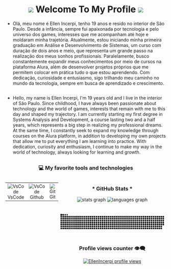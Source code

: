 <h1 align="center">
  <img src="https://media.giphy.com/media/hvRJCLFzcasrR4ia7z/giphy.gif" width="28">
  Welcome To My Profile 
  <img src="https://media.giphy.com/media/hvRJCLFzcasrR4ia7z/giphy.gif" width="28">
</h1>

- Olá, meu nome é Ellen Incerpi, tenho 19 anos e resido no interior de São Paulo. Desde a infância, sempre fui apaixonada por tecnologia e pelo universo dos games, interesses que me acompanham até hoje e moldaram minha trajetória.
Atualmente, estou iniciando minha primeira graduação em Análise e Desenvolvimento de Sistemas, um curso com duração de dois anos e meio, que representa um grande passo na realização dos meus sonhos profissionais. Paralelamente, busco constantemente expandir meus conhecimentos por meio de cursos na plataforma Alura, além de desenvolver projetos próprios que me permitem colocar em prática tudo o que estou aprendendo.
Com dedicação, curiosidade e entusiasmo, sigo trilhando meu caminho no mundo da tecnologia, sempre em busca de aprendizado e crescimento.
##
- Hello, my name is Ellen Incerpi, I'm 19 years old and I live in the interior of São Paulo. Since childhood, I have always been passionate about technology and the world of games, interests that remain with me to this day and shaped my trajectory.
I am currently starting my first degree in Systems Analysis and Development, a course lasting two and a half years, which represents a big step in realizing my professional dreams. At the same time, I constantly seek to expand my knowledge through courses on the Alura platform, in addition to developing my own projects that allow me to put everything I am learning into practice.
With dedication, curiosity and enthusiasm, I continue to make my way in the world of technology, always looking for learning and growth.

##

<div style="text-align: center;" align="center">
  <h3> 💻 My favorite tools and technologies </h3>
<div style="display: flex; align-items: flex-start; align: center">
<table align="center">
  <td align="center" width="96">
        <img src="https://skillicons.dev/icons?i=vscode" width="65" height="65" alt="VsCode"/>
      <br>VsCode
    </td>

<td align="center" width="96">
        <img src="https://techstack-generator.vercel.app/github-icon.svg" width="65" height="65" alt="VsCode"/>
      <br>Github
    </td>

 <td align="center" width="96"> 
        <img src="https://user-images.githubusercontent.com/25181517/192108372-f71d70ac-7ae6-4c0d-8395-51d8870c2ef0.png" width="65" height="65" alt="Git" />
      <br>Git
    </td>
<td align="center"  width="96">
        <img src="https://skillicons.dev/icons?i=html" width="48" height="48" alt="HTML5" />
      <br>HTML5
    </td>
<td align="center" width="96">
        <img src="https://skillicons.dev/icons?i=css" width="48" height="48" alt="css" />
      <br>CSS
    </td>
    <td align="center" width="96">
        <img src="https://techstack-generator.vercel.app/js-icon.svg" alt="icon" width="48" height="48" />
      <br>JavaScript
    </td>
<td align="center"  width="96">
        <img src="https://skillicons.dev/icons?i=bootstrap" width="48" height="48" alt="bootstrap"/>
      <br>Bootstrap
    </td>  
    <td align="center" width="96">
      <a href="#macropower-tech">
        <img src="https://techstack-generator.vercel.app/python-icon.svg" alt="icon" width="48" height="48" />
      </a>
      <br>Python
    </td>
    <td align="center" width="96">
        <img src="https://techstack-generator.vercel.app/cpp-icon.svg" alt="icon" width="48" height="48" />
      <br>C++
    </td>
 </tr>
</table>
<br><br>
 
##
<div style="text-align: center;" align="center">
  <h3>* GitHub Stats *</h3>
  
<div align="center">
  <img src="https://github-readme-stats.vercel.app/api?username=EllenIncerpi&hide_title=false&hide_rank=false&show_icons=true&include_all_commits=true&count_private=true&disable_animations=false&theme=tokyonight&locale=en&hide_border=false" height="150" alt="stats graph"  />
  <img src="https://github-readme-stats.vercel.app/api/top-langs?username=EllenIncerpi&locale=en&hide_title=false&layout=compact&card_width=320&langs_count=5&theme=tokyonight&hide_border=false" height="150" alt="languages graph"  />
</div>

##
<picture align="center">
  <source media="(prefers-color-scheme: dark)" srcset="https://raw.githubusercontent.com/mari4souza/mari4souza/output/github-contribution-grid-snake-dark.svg">
  <source media="(prefers-color-scheme: light)" srcset="https://raw.githubusercontent.com/mari4souza/mari4souza/output/github-contribution-grid-snake-dark.svg">
  <img align="center" alt="github contribution grid snake animation" src="https://raw.githubusercontent.com/mari4souza/mari4souza/output/github-contribution-grid-snake.svg">
</picture>

##

  ### Profile views counter 👁️‍🗨️
[![EllenIncerpi profile views](https://u8views.com/api/v1/github/profiles/7869344/views/day-week-month-total-count.svg)](https://u8views.com/github/EllenIncerpi)

 


